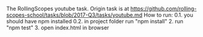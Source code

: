 The RollingScopes youtube task. 
Origin task is at https://github.com/rolling-scopes-school/tasks/blob/2017-Q3/tasks/youtube.md
How to run:
0.1. you should have npm installed
0.2. in project folder run "npm install"
2. run "npm test"
3. open index.html in browser